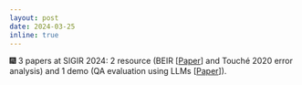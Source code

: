 ```yaml
---
layout: post
date: 2024-03-25
inline: true
---
```


:fireworks: 3 papers at SIGIR 2024: 2 resource (BEIR [[Paper](assets/pdf/SIGIR_2024__BEIR_Resource.pdf)] and Touché 2020 error analysis) and 1 demo (QA evaluation using LLMs [[Paper](assets/pdf/SIGIR_2024__QA_Evaluation_Demo.pdf)]).  
